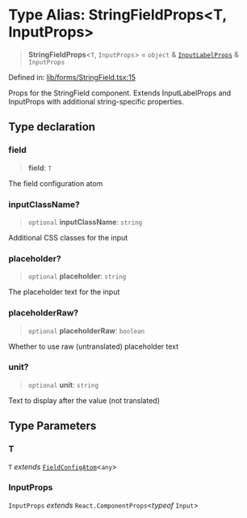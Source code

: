 # Type Alias: StringFieldProps\<T, InputProps\>

> **StringFieldProps**\<`T`, `InputProps`\> = `object` & [`InputLabelProps`](InputLabelProps.md) & `InputProps`

Defined in: [lib/forms/StringField.tsx:15](https://github.com/aldesgroup/goaldn/blob/850e22fffd19501920628173674ada43cba9a29a/lib/forms/StringField.tsx#L15)

Props for the StringField component.
Extends InputLabelProps and InputProps with additional string-specific properties.

## Type declaration

### field

> **field**: `T`

The field configuration atom

### inputClassName?

> `optional` **inputClassName**: `string`

Additional CSS classes for the input

### placeholder?

> `optional` **placeholder**: `string`

The placeholder text for the input

### placeholderRaw?

> `optional` **placeholderRaw**: `boolean`

Whether to use raw (untranslated) placeholder text

### unit?

> `optional` **unit**: `string`

Text to display after the value (not translated)

## Type Parameters

### T

`T` *extends* [`FieldConfigAtom`](FieldConfigAtom.md)\<`any`\>

### InputProps

`InputProps` *extends* `React.ComponentProps`\<*typeof* `Input`\>
